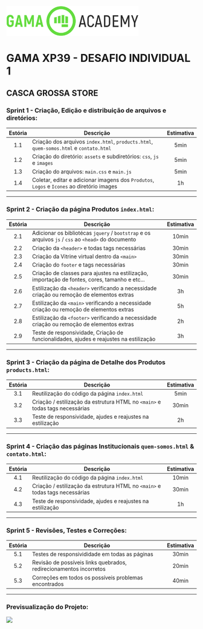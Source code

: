 <img src="https://github.com/micheldslive/GamaXP39-Desafio01/blob/master/demo/gama-logo.png" width="350" />

# GAMA XP39 - DESAFIO INDIVIDUAL 1

## CASCA GROSSA STORE

### Sprint 1 - Criação, Edição e distribuição de arquivos e diretórios: 

| Estória | Descrição | Estimativa |
| :---: | --- | :---: |
| 1.1 | Criação dos arquivos `index.html`, `products.html`, `quem-somos.html` e `contato.html` | 5min |
| 1.2 | Criação do diretório: `assets` e subdiretórios: `css`, `js` e `images` | 5min |
| 1.3 | Criação do arquivos: `main.css` e `main.js` | 5min |
| 1.4 | Coletar, editar e adicionar imagens dos `Produtos`, `Logos` e `Icones` ao diretório images | 1h |

--------------------------

### Sprint 2 - Criação da página Produtos `index.html`:

| Estória | Descrição | Estimativa |
| :---: | --- | :---: |
| 2.1 | Adicionar os bibliotécas `jquery` / `bootstrap` e os arquivos `js` / `css` ao `<head>` do documento | 10min |
| 2.2 | Criação da `<header>` e todas tags necessárias | 30min |
| 2.3 | Criação da Vitrine virtual dentro da `<main>` | 30min |
| 2.4 | Criação do `footer` e tags necessárias | 30min |
| 2.5 | Criação de classes para ajustes na estilização, importação de fontes, cores, tamanho e etc... | 30min |
| 2.6 | Estilização da `<header>` verificando a necessidade criação ou remoção de elementos extras | 3h |
| 2.7 | Estilização da `<main>` verificando a necessidade criação ou remoção de elementos extras | 5h |
| 2.8 | Estilização da `<footer>` verificando a necessidade criação ou remoção de elementos extras | 2h |
| 2.9 | Teste de responsividade, Criação de funcionalidades, ajudes e reajustes na estilização | 3h |

---------------------------
### Sprint 3 - Criação da página de Detalhe dos Produtos `products.html`:

| Estória | Descrição | Estimativa |
| :---: | --- | :---: |
| 3.1 | Reutilização do código da página `index.html` | 5min |
| 3.2 | Criação / estilização da estrutura HTML no `<main>` e todas tags necessárias | 30min |
| 3.3 | Teste de responsividade, ajudes e reajustes na estilização | 2h |
-------------------------------------
### Sprint 4 - Criação das páginas Institucionais `quem-somos.html` & `contato.html`:

| Estória | Descrição | Estimativa |
| :---: | --- | :---: |
| 4.1 | Reutilização do código da página `index.html` | 10min |
| 4.2 | Criação / estilização da estrutura HTML no `<main>` e todas tags necessárias | 30min |
| 4.3 | Teste de responsividade, ajudes e reajustes na estilização | 1h |
-------------------------------------
### Sprint 5 - Revisões, Testes e Correções:

| Estória | Descrição | Estimativa |
| :---: | --- | :---: |
| 5.1 | Testes de responsivididade em todas as páginas | 30min |
| 5.2 | Revisão de possíveis links quebrados, redirecionamentos incorretos | 20min |
| 5.3 | Correções em todos os possíveis problemas encontrados | 40min |

-------------------------------------
### Previsualização do Projeto:	
<img src="https://github.com/micheldslive/GamaXP39-Desafio01/blob/master/demo/preview.gif" width="700"   />
